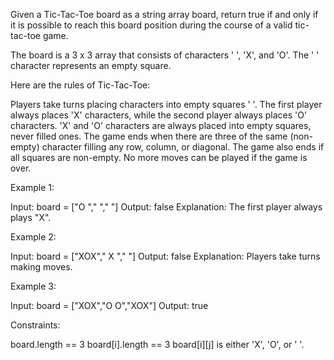 Given a Tic-Tac-Toe board as a string array board, return true if and only if
it is possible to reach this board position during the course of a valid
tic-tac-toe game.

The board is a 3 x 3 array that consists of characters ' ', 'X', and 'O'. The
' ' character represents an empty square.

Here are the rules of Tic-Tac-Toe:


Players take turns placing characters into empty squares ' '.
The first player always places 'X' characters, while the second player always
places 'O' characters.
'X' and 'O' characters are always placed into empty squares, never filled
ones.
The game ends when there are three of the same (non-empty) character filling
any row, column, or diagonal.
The game also ends if all squares are non-empty.
No more moves can be played if the game is over.



Example 1:


Input: board = ["O  ","   ","   "]
Output: false
Explanation: The first player always plays "X".


Example 2:


Input: board = ["XOX"," X ","   "]
Output: false
Explanation: Players take turns making moves.


Example 3:


Input: board = ["XOX","O O","XOX"]
Output: true



Constraints:


board.length == 3
board[i].length == 3
board[i][j] is either 'X', 'O', or ' '.




